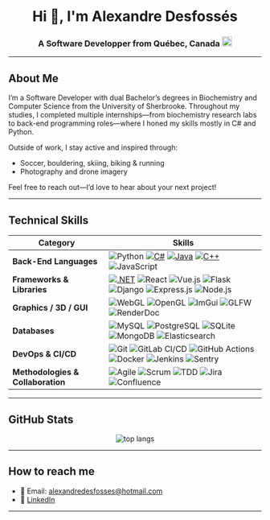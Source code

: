 <h1 align="center">Hi 👋, I'm Alexandre Desfossés</h1>
<h3 align="center">
  A Software Developper from Québec, Canada <img src="https://flagcdn.com/w20/ca.png" width="20" alt="🇨🇦"/>
</h3>

<!--

<p align="center">
  <img src="https://komarev.com/ghpvc/?username=alexandred13&label=Profile%20views&color=0e75b6&style=flat" alt="alexandred13" />
</p>
-->

---

## About Me

I’m a Software Developer with dual Bachelor’s degrees in Biochemistry and Computer Science from the University of Sherbrooke. Throughout my studies, I completed multiple internships—from biochemistry research labs to back-end programming roles—where I honed my skills mostly in C# and Python.

Outside of work, I stay active and inspired through:
- Soccer, bouldering, skiing, biking & running  
- Photography and drone imagery  

Feel free to reach out—I’d love to hear about your next project!

---

## Technical Skills

| Category                       | Skills                                                                                                           |
|--------------------------------|------------------------------------------------------------------------------------------------------------------|
| **Back-End Languages**         | ![Python](https://img.shields.io/badge/Python-364AAB?logo=python&logoColor=white) [![C#](https://custom-icon-badges.demolab.com/badge/C%23-%23239120.svg?logo=cshrp&logoColor=white)](#) [![Java](https://img.shields.io/badge/Java-%23ED8B00.svg?logo=openjdk&logoColor=white)](#) [![C++](https://img.shields.io/badge/C++-%2300599C.svg?logo=c%2B%2B&logoColor=white)](#) ![JavaScript](https://img.shields.io/badge/JavaScript-F7DF1E?logo=javascript&logoColor=black) |
| **Frameworks & Libraries**     | [![.NET](https://img.shields.io/badge/.NET-512BD4?logo=dotnet&logoColor=fff)](#) ![React](https://img.shields.io/badge/React-20232A?logo=react&logoColor=61DAFB) ![Vue.js](https://img.shields.io/badge/Vue.js-35495E?logo=vue.js&logoColor=4FC08D) ![Flask](https://img.shields.io/badge/Flask-000000?logo=flask&logoColor=white) ![Django](https://img.shields.io/badge/Django-092E20?logo=django&logoColor=white) ![Express.js](https://img.shields.io/badge/Express.js-000000?logo=express&logoColor=white) ![Node.js](https://img.shields.io/badge/Node.js-339933?logo=node.js&logoColor=white) |
| **Graphics / 3D / GUI**        | ![WebGL](https://img.shields.io/badge/WebGL-000000?logo=webgl&logoColor=white) ![OpenGL](https://img.shields.io/badge/OpenGL-5586A4?logo=opengl&logoColor=white) ![ImGui](https://img.shields.io/badge/ImGui-000000?logo=imgui&logoColor=white) ![GLFW](https://img.shields.io/badge/GLFW-000000?logo=glfw&logoColor=white) ![RenderDoc](https://img.shields.io/badge/RenderDoc-000000?logo=renderdoc&logoColor=white) |
| **Databases**                  | ![MySQL](https://img.shields.io/badge/MySQL-4479A1?logo=mysql&logoColor=white) ![PostgreSQL](https://img.shields.io/badge/PostgreSQL-336791?logo=postgresql&logoColor=white) ![SQLite](https://img.shields.io/badge/SQLite-003B57?logo=sqlite&logoColor=white) ![MongoDB](https://img.shields.io/badge/MongoDB-47A248?logo=mongodb&logoColor=white) ![Elasticsearch](https://img.shields.io/badge/Elasticsearch-005571?logo=elasticsearch&logoColor=white) |
| **DevOps & CI/CD**             | ![Git](https://img.shields.io/badge/Git-F05032?logo=git&logoColor=white) ![GitLab CI/CD](https://img.shields.io/badge/GitLab_CI/CD-FCA121?logo=gitlab&logoColor=white) ![GitHub Actions](https://img.shields.io/badge/GitHub_Actions-2088FF?logo=githubactions&logoColor=white) ![Docker](https://img.shields.io/badge/Docker-2496ED?logo=docker&logoColor=white) ![Jenkins](https://img.shields.io/badge/Jenkins-D24939?logo=jenkins&logoColor=white) ![Sentry](https://img.shields.io/badge/Sentry-362D59?logo=sentry&logoColor=white) |
| **Methodologies & Collaboration** | ![Agile](https://img.shields.io/badge/Agile-0052CC?logo=agile&logoColor=white) ![Scrum](https://img.shields.io/badge/Scrum-000000?logo=scrum&logoColor=white) ![TDD](https://img.shields.io/badge/TDD-0C1D6E?logo=jest&logoColor=white) ![Jira](https://img.shields.io/badge/Jira-0052CC?logo=jira&logoColor=white) ![Confluence](https://img.shields.io/badge/Confluence-172B4D?logo=confluence&logoColor=white) |

---

## GitHub Stats

<!--
<p align="center">
  <img src="https://github-readme-stats.vercel.app/api?username=alexandred13&show_icons=true&theme=radical" alt="my stats"/>
</p>
-->

<p align="center">
  <img src="https://github-readme-stats.vercel.app/api/top-langs/?username=alexandred13&layout=compact&theme=radical" alt="top langs"/>
</p>

---

## How to reach me

- 📧 Email: [alexandredesfosses@hotmail.com](alexandredesfosses@hotmail.com)
- 💼 [LinkedIn](https://www.linkedin.com/in/alexandre-desfosses/)

---
